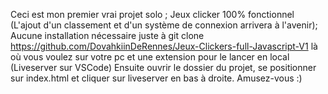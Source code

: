 Ceci est mon premier vrai projet solo ;
Jeux clicker 100% fonctionnel (L'ajout d'un classement et d'un système de connexion arrivera à l'avenir);
Aucune installation nécessaire juste à git clone https://github.com/DovahkiinDeRennes/Jeux-Clickers-full-Javascript-V1 là où vous voulez sur votre pc et une extension pour le lancer en local (Liveserver sur VSCode)
Ensuite ouvrir le dossier du projet, se positionner sur index.html et cliquer sur liveserver en bas à droite.
Amusez-vous :)
